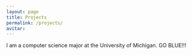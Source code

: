 ```yaml
---
layout: page
title: Projects
permalink: /projects/
avitar: 
---
```


I am a computer science major at the University of Michigan. GO BLUE!!! 